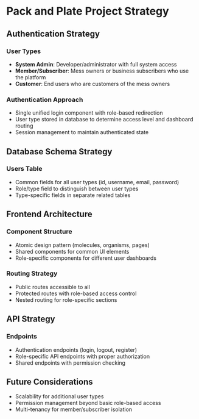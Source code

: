 # Pack and Plate Project Strategy

## Authentication Strategy

### User Types
- **System Admin**: Developer/administrator with full system access
- **Member/Subscriber**: Mess owners or business subscribers who use the platform
- **Customer**: End users who are customers of the mess owners

### Authentication Approach
- Single unified login component with role-based redirection
- User type stored in database to determine access level and dashboard routing
- Session management to maintain authenticated state

## Database Schema Strategy

### Users Table
- Common fields for all user types (id, username, email, password)
- Role/type field to distinguish between user types
- Type-specific fields in separate related tables

## Frontend Architecture

### Component Structure
- Atomic design pattern (molecules, organisms, pages)
- Shared components for common UI elements
- Role-specific components for different user dashboards

### Routing Strategy
- Public routes accessible to all
- Protected routes with role-based access control
- Nested routing for role-specific sections

## API Strategy

### Endpoints
- Authentication endpoints (login, logout, register)
- Role-specific API endpoints with proper authorization
- Shared endpoints with permission checking

## Future Considerations
- Scalability for additional user types
- Permission management beyond basic role-based access
- Multi-tenancy for member/subscriber isolation